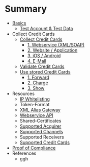 # Summary

* [Basics](README.md)
   * [Test Account & Test Data](live_mode-test.md)
* Collect Credit Cards
   * [Collect Credit Cards](collect_payment_data.md)
       * [1. Webservice (XML/SOAP)](webservice.md)
       * [2. Website / Application](website-application.md)
       * [3. iOS / Android](mobile-app.md)
       * [4. E-Mail](e-mail.md)
   * [Validate Credit Cards](validate.md)
   * [Use stored Credit Cards](utilize.md)
       * [1. Forward](forward.md)
       * [2. Charge](charge.md)
       * [3. Show](show.md)
* Resources
   * [IP Whitelisting](ip_whitelisting.md)
   * Token-Format
   * [XML Alias Gateway](xml_alias_gateway.md)
   * [Webservice API](webservice_api.md)
   * Shared-Certificates
   * [Supported Acquirer](supported_acquirer.md)
   * [Supported Channels](supported_channels.md)
   * Supported Receivers
   * [Supported Credit Cards](supported_credit_cards.md)
* [Proof of Compliance](proof_of_compliance.md)
* References
   * ggh

